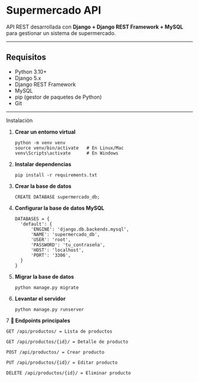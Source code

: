 # Supermercado API

API REST desarrollada con **Django + Django REST Framework + MySQL** para gestionar un sistema de supermercado.

---

## Requisitos

- Python 3.10+
- Django 5.x
- Django REST Framework
- MySQL
- pip (gestor de paquetes de Python)
- Git

---

Instalación

1. **Crear un entorno virtual**
   ```
   python -m venv venv
   source venv/bin/activate   # En Linux/Mac
   venv\Scripts\activate      # En Windows
   ```
2. **Instalar dependencias**
   ```
   pip install -r requirements.txt
   ```
3. **Crear la base de datos**
   ```
   CREATE DATABASE supermercado_db;
   ```
4. **Configurar la base de datos MySQL**
   ```
   DATABASES = {
     'default': {
         'ENGINE': 'django.db.backends.mysql',
         'NAME': 'supermercado_db',
         'USER': 'root',
         'PASSWORD': 'tu_contraseña',
         'HOST': 'localhost',
         'PORT': '3306',
     }
   }
   ```
5. **Migrar la base de datos**
   ```
   python manage.py migrate
   ```
6. **Levantar el servidor**
   ```
   python manage.py runserver
   ```

7 **📡 Endpoints principales**

```
GET /api/productos/ = Lista de productos

GET /api/productos/{id}/ = Detalle de producto

POST /api/productos/ = Crear producto

PUT /api/productos/{id}/ = Editar producto

DELETE /api/productos/{id}/ = Eliminar producto
```
